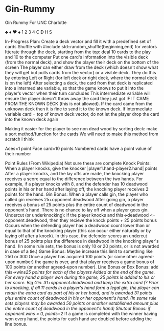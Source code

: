 # Gin-Rummy
Gin Rummy For UNC Charlotte

♣ ♦ ♥ ♠
1 2 3 4
C D H S


In-Progress Plan:
Create a deck vector and fill it with a predefined set of cards
Shuffle with #include <algorithm>  std::random_shuffle(beginning,end) for vectors
Itterate through the deck, starting from the top: deal 10 cards to the play and 10 to the computer
Put one card's information into the visible deck (from the normal deck), and show the player their deck on the bottom of the screen
The player can either draw from the deck (which doesn't show what they will get but pulls cards from the vector) or a visible deck.
They do this by entering Left or Right (for left deck or right deck, where the normal deck is on the left)
After selecting a deck, the card from that deck is replicated into a intermediate variable, so that the game knows to put it into the player's vector when their turn concludes
This intermediate variable will ensure the player doesn't throw away the card they just got IF IT CAME FROM THE KNOWN DECK (this is not allowed). If the card came from the unknown deck then it is fine to send it to the known deck.
If intermediate variable card = top of known deck vector, do not let the player drop the card into the known deck again

Making it easier for the player to see non dead wood by sorting deck: make a sort method/function for the cards
We will need to make this method from scratch I think

Aces=1 point
Face card=10 points
Numbered cards have a point value of their number

Point Rules (From Wikipedia) Not sure these are complete
Knock Points: When a player knocks, give the knocker |player1.hand-player2.hand| points
    After a player knocks, and the lay offs are made, the knocking player receives a score equal to the difference between the two hands. For example, if a player knocks with 8, and the defender has 10 deadwood points in his or her hand after laying off, the knocking player receives 2 points for the hand.
Gin Bonus: When a player calls gin, the player who called gin receives 25+opponent.deadwood
    After going gin, a player receives a bonus of 25 points plus the entire count of deadwood in the opponent's hand. There is no chance to lay off when a player goes gin.
Undercut (or underknocking): If the player knocks and this->deadwood <= opponent.deadwood, then they recieve the knock points + 25 points bonus
    Occurs when the defending player has a deadwood count lower than or equal to that of the knocking player (this can occur either naturally or by laying off after a knock). In this case, the defender scores an undercut bonus of 25 points plus the difference in deadwood in the knocking player's hand. (In some rule sets, the bonus is only 10 or 20 points, or is not awarded in case of a tie.)
Game Bonus: Maybe increase this limit to something like 250 or 300
    Once a player has acquired 100 points (or some other agreed-upon number) the game is over, and that player receives a game bonus of 100 points (or another agreed-upon number).
Line Bonus or Box Bonus: add this->wins*25 points for each of the players
    Added at the end of the game. For every hand a player won during the game, 25 points is added to his or her score.
Big Gin: 31+opponent.deadwood and keep the extra card (?
    Prior to knocking, if all 11 cards in a player's hand form a legal gin, the player can retain the extra card as part of his or her hand, and is awarded 31 points plus entire count of deadwood in his or her opponent's hand. (In some rule sets players may be awarded 50 points or another established amount plus the entire count of deadwood in the opponent's hand)
Shutout Bonus: if opponent.wins = 0, points*=2
    If a game is completed with the winner having won every hand, the points for each hand are doubled before adding the line bonus. 
    

